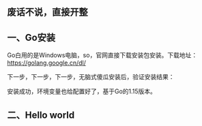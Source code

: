 ## 废话不说，直接开整
## 一、Go安装
Go白用的是Windows电脑，so，官网直接下载安装包安装。下载地址：<https://golang.google.cn/dl/>

下一步，下一步，下一步，无脑式傻瓜安装后，验证安装结果：

安装成功，环境变量也给配置好了，基于Go的1.15版本。
## 二、Hello world
